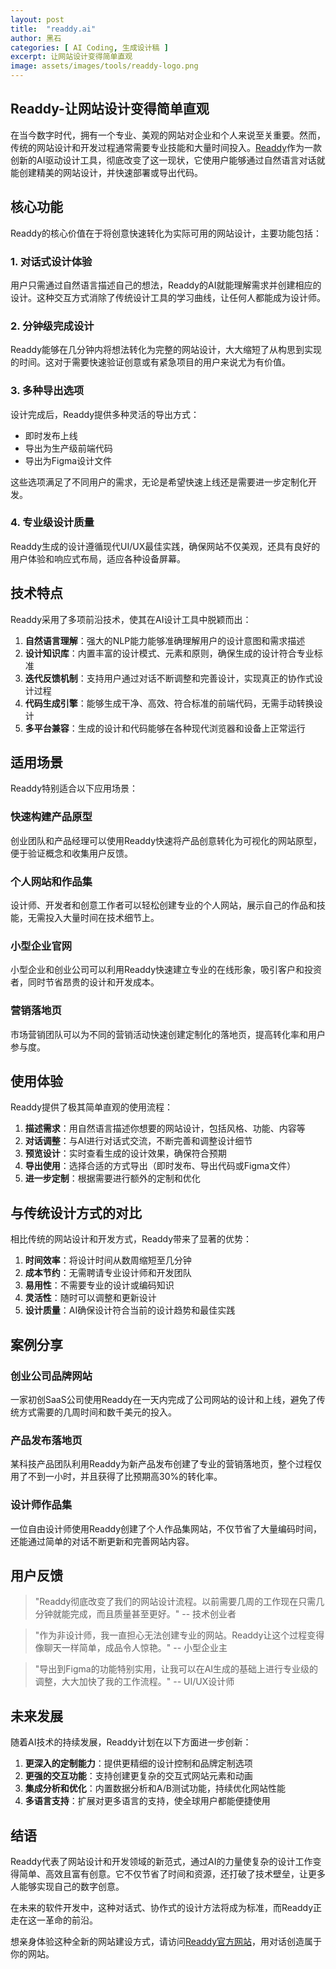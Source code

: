 ```yaml
---
layout: post
title:  "readdy.ai"
author: 黑石
categories: [ AI Coding, 生成设计稿 ]
excerpt: 让网站设计变得简单直观
image: assets/images/tools/readdy-logo.png
---
```

## Readdy-让网站设计变得简单直观

在当今数字时代，拥有一个专业、美观的网站对企业和个人来说至关重要。然而，传统的网站设计和开发过程通常需要专业技能和大量时间投入。[Readdy](https://readdy.ai/)作为一款创新的AI驱动设计工具，彻底改变了这一现状，它使用户能够通过自然语言对话就能创建精美的网站设计，并快速部署或导出代码。

## 核心功能

Readdy的核心价值在于将创意快速转化为实际可用的网站设计，主要功能包括：

### 1. 对话式设计体验

用户只需通过自然语言描述自己的想法，Readdy的AI就能理解需求并创建相应的设计。这种交互方式消除了传统设计工具的学习曲线，让任何人都能成为设计师。

### 2. 分钟级完成设计

Readdy能够在几分钟内将想法转化为完整的网站设计，大大缩短了从构思到实现的时间。这对于需要快速验证创意或有紧急项目的用户来说尤为有价值。

### 3. 多种导出选项

设计完成后，Readdy提供多种灵活的导出方式：
- 即时发布上线
- 导出为生产级前端代码
- 导出为Figma设计文件

这些选项满足了不同用户的需求，无论是希望快速上线还是需要进一步定制化开发。

### 4. 专业级设计质量

Readdy生成的设计遵循现代UI/UX最佳实践，确保网站不仅美观，还具有良好的用户体验和响应式布局，适应各种设备屏幕。

## 技术特点

Readdy采用了多项前沿技术，使其在AI设计工具中脱颖而出：

1. **自然语言理解**：强大的NLP能力能够准确理解用户的设计意图和需求描述
2. **设计知识库**：内置丰富的设计模式、元素和原则，确保生成的设计符合专业标准
3. **迭代反馈机制**：支持用户通过对话不断调整和完善设计，实现真正的协作式设计过程
4. **代码生成引擎**：能够生成干净、高效、符合标准的前端代码，无需手动转换设计
5. **多平台兼容**：生成的设计和代码能够在各种现代浏览器和设备上正常运行

## 适用场景

Readdy特别适合以下应用场景：

### 快速构建产品原型

创业团队和产品经理可以使用Readdy快速将产品创意转化为可视化的网站原型，便于验证概念和收集用户反馈。

### 个人网站和作品集

设计师、开发者和创意工作者可以轻松创建专业的个人网站，展示自己的作品和技能，无需投入大量时间在技术细节上。

### 小型企业官网

小型企业和创业公司可以利用Readdy快速建立专业的在线形象，吸引客户和投资者，同时节省昂贵的设计和开发成本。

### 营销落地页

市场营销团队可以为不同的营销活动快速创建定制化的落地页，提高转化率和用户参与度。

## 使用体验

Readdy提供了极其简单直观的使用流程：

1. **描述需求**：用自然语言描述你想要的网站设计，包括风格、功能、内容等
2. **对话调整**：与AI进行对话式交流，不断完善和调整设计细节
3. **预览设计**：实时查看生成的设计效果，确保符合预期
4. **导出使用**：选择合适的方式导出（即时发布、导出代码或Figma文件）
5. **进一步定制**：根据需要进行额外的定制和优化

## 与传统设计方式的对比

相比传统的网站设计和开发方式，Readdy带来了显著的优势：

1. **时间效率**：将设计时间从数周缩短至几分钟
2. **成本节约**：无需聘请专业设计师和开发团队
3. **易用性**：不需要专业的设计或编码知识
4. **灵活性**：随时可以调整和更新设计
5. **设计质量**：AI确保设计符合当前的设计趋势和最佳实践

## 案例分享

### 创业公司品牌网站

一家初创SaaS公司使用Readdy在一天内完成了公司网站的设计和上线，避免了传统方式需要的几周时间和数千美元的投入。

### 产品发布落地页

某科技产品团队利用Readdy为新产品发布创建了专业的营销落地页，整个过程仅用了不到一小时，并且获得了比预期高30%的转化率。

### 设计师作品集

一位自由设计师使用Readdy创建了个人作品集网站，不仅节省了大量编码时间，还能通过简单的对话不断更新和完善网站内容。

## 用户反馈

> "Readdy彻底改变了我们的网站设计流程。以前需要几周的工作现在只需几分钟就能完成，而且质量甚至更好。"
> -- 技术创业者

> "作为非设计师，我一直担心无法创建专业的网站。Readdy让这个过程变得像聊天一样简单，成品令人惊艳。"
> -- 小型企业主

> "导出到Figma的功能特别实用，让我可以在AI生成的基础上进行专业级的调整，大大加快了我的工作流程。"
> -- UI/UX设计师

## 未来发展

随着AI技术的持续发展，Readdy计划在以下方面进一步创新：

1. **更深入的定制能力**：提供更精细的设计控制和品牌定制选项
2. **更强的交互功能**：支持创建更复杂的交互式网站元素和动画
3. **集成分析和优化**：内置数据分析和A/B测试功能，持续优化网站性能
4. **多语言支持**：扩展对更多语言的支持，使全球用户都能便捷使用

## 结语

Readdy代表了网站设计和开发领域的新范式，通过AI的力量使复杂的设计工作变得简单、高效且富有创意。它不仅节省了时间和资源，还打破了技术壁垒，让更多人能够实现自己的数字创意。

在未来的软件开发中，这种对话式、协作式的设计方法将成为标准，而Readdy正走在这一革命的前沿。

想亲身体验这种全新的网站建设方式，请访问[Readdy官方网站](https://readdy.ai/)，用对话创造属于你的网站。 